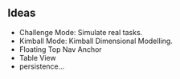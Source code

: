 ## Ideas

- Challenge Mode: Simulate real tasks.
- Kimball Mode: Kimball Dimensional Modelling.
- Floating Top Nav Anchor
- Table View
- persistence...
